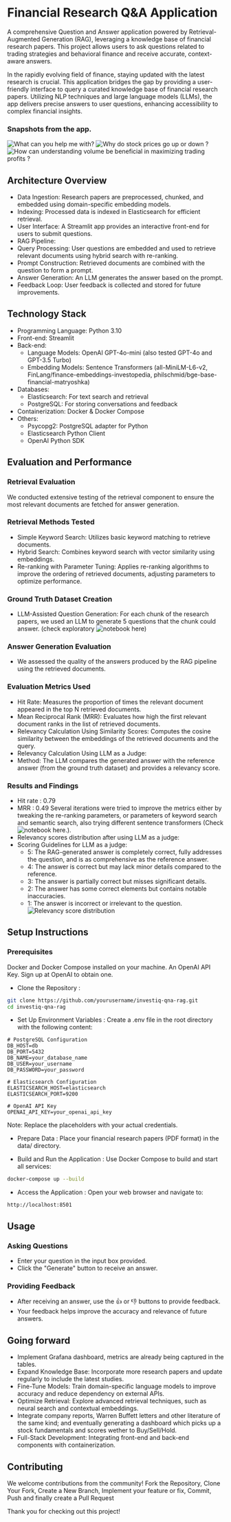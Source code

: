 # Financial Research Q&A Application
A comprehensive Question and Answer application powered by Retrieval-Augmented Generation (RAG), leveraging a knowledge base of financial research papers. This project allows users to ask questions related to trading strategies and behavioral finance and receive accurate, context-aware answers.

In the rapidly evolving field of finance, staying updated with the latest research is crucial. This application bridges the gap by providing a user-friendly interface to query a curated knowledge base of financial research papers. Utilizing NLP techniques and large language models (LLMs), the app delivers precise answers to user questions, enhancing accessibility to complex financial insights.

### Snapshots from the app.
![What can you help me with?](image/Snapshot_1.png) ![Why do stock prices go up or down ?](image/Snapshot_2.png) ![How can understanding volume be beneficial in maximizing trading profits ?](image/Snapshot_4.png)

## Architecture Overview
 - Data Ingestion: Research papers are preprocessed, chunked, and embedded using domain-specific embedding models.
 - Indexing: Processed data is indexed in Elasticsearch for efficient retrieval.
 - User Interface: A Streamlit app provides an interactive front-end for users to submit questions.
 - RAG Pipeline:
  - Query Processing: User questions are embedded and used to retrieve relevant documents using hybrid search with re-ranking.
  - Prompt Construction: Retrieved documents are combined with the question to form a prompt.
  - Answer Generation: An LLM generates the answer based on the prompt.
  - Feedback Loop: User feedback is collected and stored for future improvements.

## Technology Stack
 - Programming Language: Python 3.10
 - Front-end: Streamlit
 - Back-end:
    - Language Models: OpenAI GPT-4o-mini (also tested GPT-4o and GPT-3.5 Turbo)
    - Embedding Models: Sentence Transformers (all-MiniLM-L6-v2, FinLang/finance-embeddings-investopedia, philschmid/bge-base-financial-matryoshka)
 - Databases:
    - Elasticsearch: For text search and retrieval
    - PostgreSQL: For storing conversations and feedback
 - Containerization: Docker & Docker Compose
 - Others:
    - Psycopg2: PostgreSQL adapter for Python
    - Elasticsearch Python Client
    - OpenAI Python SDK

## Evaluation and Performance
### Retrieval Evaluation
We conducted extensive testing of the retrieval component to ensure the most relevant documents are fetched for answer generation.
### Retrieval Methods Tested
 - Simple Keyword Search: Utilizes basic keyword matching to retrieve documents.
 - Hybrid Search: Combines keyword search with vector similarity using embeddings.
 - Re-ranking with Parameter Tuning: Applies re-ranking algorithms to improve the ordering of retrieved documents, adjusting parameters to optimize performance.
### Ground Truth Dataset Creation
 - LLM-Assisted Question Generation: For each chunk of the research papers, we used an LLM to generate 5 questions that the chunk could answer. (check exploratory ![notebook](notebooks/genQs_for_eval.ipynb) here)
### Answer Generation Evaluation
 - We assessed the quality of the answers produced by the RAG pipeline using the retrieved documents.

### Evaluation Metrics Used
 - Hit Rate: Measures the proportion of times the relevant document appeared in the top N retrieved documents.
 - Mean Reciprocal Rank (MRR): Evaluates how high the first relevant document ranks in the list of retrieved documents.
 - Relevancy Calculation Using Similarity Scores: Computes the cosine similarity between the embeddings of the retrieved documents and the query.
 - Relevancy Calculation Using LLM as a Judge:
  - Method: The LLM compares the generated answer with the reference answer (from the ground truth dataset) and provides a relevancy score.
### Results and Findings
 - Hit rate : 0.79
 - MRR : 0.49
 Several iterations were tried to improve the metrics either by tweaking the re-ranking parameters, or parameters of keyword search and semantic search, also trying different sentence transformers (Check ![notebook](notebooks/HybridSearch_rerank_eval.ipynb) here.).
 - Relevancy scores distribution after using LLM as a judge:
  - Scoring  Guidelines for LLM as a judge:
    - 5: The RAG-generated answer is completely correct, fully addresses the question, and is as comprehensive as the reference answer.
    - 4: The answer is correct but may lack minor details compared to the reference.
    - 3: The answer is partially correct but misses significant details.
    - 2: The answer has some correct elements but contains notable inaccuracies.
    - 1: The answer is incorrect or irrelevant to the question.
  ![Relevancy score distribution](image/LLM_as_Judge.png)


## Setup Instructions
### Prerequisites
Docker and Docker Compose installed on your machine.
An OpenAI API Key. Sign up at OpenAI to obtain one.
 - Clone the Repository : 
```bash
git clone https://github.com/yourusername/investiq-qna-rag.git
cd investiq-qna-rag
```
 - Set Up Environment Variables : Create a .env file in the root directory with the following content:
```env
# PostgreSQL Configuration
DB_HOST=db
DB_PORT=5432
DB_NAME=your_database_name
DB_USER=your_username
DB_PASSWORD=your_password

# Elasticsearch Configuration
ELASTICSEARCH_HOST=elasticsearch
ELASTICSEARCH_PORT=9200

# OpenAI API Key
OPENAI_API_KEY=your_openai_api_key
```
Note: Replace the placeholders with your actual credentials.
 - Prepare Data : Place your financial research papers (PDF format) in the data/ directory.

 - Build and Run the Application : Use Docker Compose to build and start all services:
```bash
docker-compose up --build
```
 - Access the Application : Open your web browser and navigate to:
```
http://localhost:8501
```

## Usage
### Asking Questions
 - Enter your question in the input box provided.
 - Click the "Generate" button to receive an answer.
### Providing Feedback
 - After receiving an answer, use the 👍 or 👎 buttons to provide feedback.
 - Your feedback helps improve the accuracy and relevance of future answers.

## Going forward
 - Implement Grafana dashboard, metrics are already being captured in the tables.
 - Expand Knowledge Base: Incorporate more research papers and update regularly to include the latest studies.
 - Fine-Tune Models: Train domain-specific language models to improve accuracy and reduce dependency on external APIs.
 - Optimize Retrieval: Explore advanced retrieval techniques, such as neural search and contextual embeddings.
 - Integrate company reports, Warren Buffett letters and other literature of the same kind; and eventually generating a dashboard which picks up a stock fundamentals and scores wether to Buy/Sell/Hold.
 - Full-Stack Development: Integrating front-end and back-end components with containerization.



## Contributing
We welcome contributions from the community!
Fork the Repository, Clone Your Fork, Create a New Branch, Implement your feature or fix, Commit, Push and finally create a Pull Request


Thank you for checking out this project!


<!-- 

brew services start postgresql

docker run -it \
    --rm \
    --name elasticsearch \
    -p 9200:9200 \
    -p 9300:9300 \
    -e "discovery.type=single-node" \
    -e "xpack.security.enabled=false" \
    elasticsearch:8.4.3



version: '3.8'

services:
  app:
    build: 
      dockerfile: Dockerfile
    container_name: app
    depends_on:
      - localhost
      - elasticsearch
    ports:
      - "8501:8501"
    environment:
      - DB_HOST=${DB_HOST}
      - DB_PORT=${DB_PORT}
      - DB_NAME=${DB_NAME}
      - DB_USER=${DB_USER}
      - DB_PASSWORD=${DB_PASSWORD}
      - ELASTICSEARCH_HOST='elasticsearch'
      - ELASTICSEARCH_PORT=9200
      - OPENAI_API_KEY=${OPENAI_API_KEY}
    volumes:
      - .:/app

  localhost:
    image: postgres:16
    container_name: postgres_db
    environment:
      - POSTGRES_USER=${DB_USER}
      - POSTGRES_PASSWORD=${DB_PASSWORD}
      - POSTGRES_DB=${DB_NAME}
    ports:
      - "5432:5432"
    volumes:
      - pgdata:/var/lib/postgresql/data

  elasticsearch:
    image: elasticsearch:8.4.3
    container_name: elasticsearch
    environment:
      - "discovery.type=single-node"
      - "xpack.security.enabled=false"
      - "ES_JAVA_OPTS=-Xms512m -Xmx512m"
    ports:
      - "9200:9200"
      - "9300:9300"
    ulimits:
      memlock:
        soft: -1
        hard: -1
    mem_limit: 1g
    volumes:
      - esdata:/usr/share/elasticsearch/data

volumes:
  pgdata:
  esdata: -->
